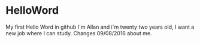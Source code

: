 # HelloWord
My first Hello Word in github
I´m Allan and i´m twenty two years old, I want a new job where I can study.
Changes 09/08/2016 about me.
